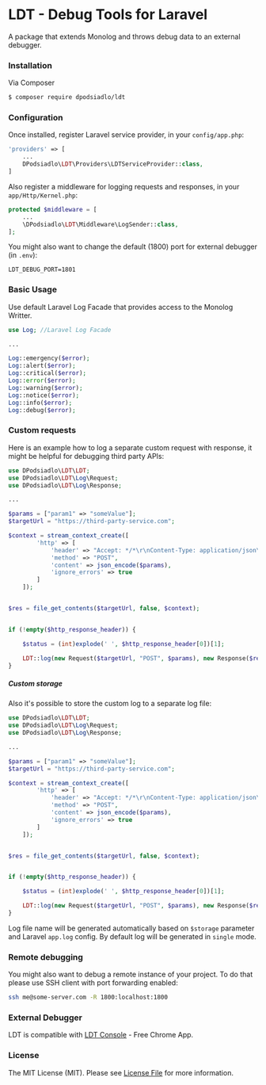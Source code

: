 # LDT - Debug Tools for Laravel 

A package that extends Monolog and throws debug data to an external debugger. 

### Installation

Via Composer

``` bash
$ composer require dpodsiadlo/ldt
```

### Configuration

Once installed, register Laravel service provider, in your `config/app.php`:

```php
'providers' => [
	...
    DPodsiadlo\LDT\Providers\LDTServiceProvider::class,
]
```

Also register a middleware for logging requests and responses, in your `app/Http/Kernel.php`:

```php
protected $middleware = [
    ...
    \DPodsiadlo\LDT\Middleware\LogSender::class,        
];
```


You might also want to change the default (1800) port for external debugger (in `.env`): 
```
LDT_DEBUG_PORT=1801
```


### Basic Usage

Use default Laravel Log Facade that provides access to the Monolog Writter.  

```php
use Log; //Laravel Log Facade

...

Log::emergency($error);
Log::alert($error);
Log::critical($error);
Log::error($error);
Log::warning($error);
Log::notice($error);
Log::info($error);
Log::debug($error);

```

### Custom requests

Here is an example how to log a separate custom request with response, it might be helpful for debugging third party APIs: 

```php
use DPodsiadlo\LDT\LDT;
use DPodsiadlo\LDT\Log\Request;
use DPodsiadlo\LDT\Log\Response;

...

$params = ["param1" => "someValue"];
$targetUrl = "https://third-party-service.com";

$context = stream_context_create([
        'http' => [
            'header' => "Accept: */*\r\nContent-Type: application/json\r\nUser-Agent: API-WRAPER/1.0\r\n",
            'method' => "POST",
            'content' => json_encode($params),
            'ignore_errors' => true
        ]
    ]);


$res = file_get_contents($targetUrl, false, $context);


if (!empty($http_response_header)) {

    $status = (int)explode(' ', $http_response_header[0])[1];

    LDT::log(new Request($targetUrl, "POST", $params), new Response($res, $status, $http_response_header]), true);
}

```


##### Custom storage

Also it's possible to store the custom log to a separate log file:

```php
use DPodsiadlo\LDT\LDT;
use DPodsiadlo\LDT\Log\Request;
use DPodsiadlo\LDT\Log\Response;

...

$params = ["param1" => "someValue"];
$targetUrl = "https://third-party-service.com";

$context = stream_context_create([
        'http' => [
            'header' => "Accept: */*\r\nContent-Type: application/json\r\nUser-Agent: API-WRAPER/1.0\r\n",
            'method' => "POST",
            'content' => json_encode($params),
            'ignore_errors' => true
        ]
    ]);


$res = file_get_contents($targetUrl, false, $context);


if (!empty($http_response_header)) {

    $status = (int)explode(' ', $http_response_header[0])[1];

    LDT::log(new Request($targetUrl, "POST", $params), new Response($res, $status, $http_response_header]), true, "third-party-log");
}

```

Log file name will be generated automatically based on `$storage` parameter and Laravel `app.log` config. By default log will be generated in `single` mode. 

### Remote debugging 

You might also want to debug a remote instance of your project. To do that please use SSH client with port forwarding enabled:

```bash
ssh me@some-server.com -R 1800:localhost:1800
```
 

### External Debugger

LDT is compatible with [LDT Console](https://chrome.google.com/webstore/detail/ldt-console/icopnphbbahdenofbalbonlkclmfaoio) - Free Chrome App.

### License

The MIT License (MIT). Please see [License File](https://github.com/dpodsiadlo/ldt/blob/master/LICENSE) for more information.
